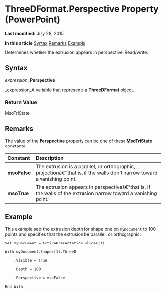 
# ThreeDFormat.Perspective Property (PowerPoint)

 **Last modified:** July 28, 2015

 **In this article**
 [Syntax](#sectionSection0)
 [Remarks](#sectionSection1)
 [Example](#sectionSection2)


Determines whether the extrusion appears in perspective. Read/write.


## Syntax
<a name="sectionSection0"> </a>

 _expression_. **Perspective**

 _expression_A variable that represents a  **ThreeDFormat** object.


### Return Value

MsoTriState


## Remarks
<a name="sectionSection1"> </a>

The value of the  **Perspective** property can be one of these **MsoTriState** constants.



|**Constant**|**Description**|
|:-----|:-----|
| **msoFalse**|The extrusion is a parallel, or orthographic, projectionâ€”that is, if the walls don't narrow toward a vanishing point. |
| **msoTrue**| The extrusion appears in perspectiveâ€”that is, if the walls of the extrusion narrow toward a vanishing point.|

## Example
<a name="sectionSection2"> </a>

This example sets the extrusion depth for shape one on  `myDocument` to 100 points and specifies that the extrusion be parallel, or orthographic.


```
Set myDocument = ActivePresentation.Slides(1)

With myDocument.Shapes(1).ThreeD

    .Visible = True

    .Depth = 100

    .Perspective = msoFalse

End With
```


